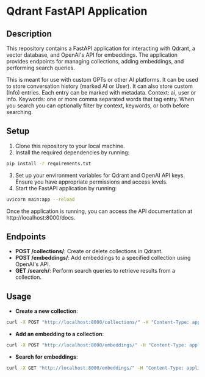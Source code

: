 # Qdrant FastAPI Application

## Description
This repository contains a FastAPI application for interacting with Qdrant, a vector database, and OpenAI's API for embeddings. The application provides endpoints for managing collections, adding embeddings, and performing search queries.

This is meant for use with custom GPTs or other AI platforms. It can be used to store conversation history (marked AI or User). It can also store custom (Info) entries. Each entry can be marked with metadata. Context: ai, user or info. Keywords: one or more comma separated words that tag entry. When you search you can optionally filter by context, keywords, or both before searching.

## Setup
1. Clone this repository to your local machine.
2. Install the required dependencies by running:
```bash
pip install -r requirements.txt
```
3. Set up your environment variables for Qdrant and OpenAI API keys. Ensure you have appropriate permissions and access levels.
4. Start the FastAPI application by running:
```bash
uvicorn main:app --reload
```
Once the application is running, you can access the API documentation at http://localhost:8000/docs.

## Endpoints
- **POST /collections/**: Create or delete collections in Qdrant.
- **POST /embeddings/**: Add embeddings to a specified collection using OpenAI's API.
- **GET /search/**: Perform search queries to retrieve results from a collection.

## Usage
- **Create a new collection**:
```bash
curl -X POST "http://localhost:8000/collections/" -H "Content-Type: application/json" -d '{"action": "create", "name": "my_collection"}'
```
- **Add an embedding to a collection**:
```bash
curl -X POST "http://localhost:8000/embeddings/" -H "Content-Type: application/json" -d '{"collection": "my_collection", "content": "example_text_to_embed", "keywords": "example_keyword1, example_keyword2", "context": "user"}'
```
- **Search for embeddings**:
```bash
curl -X GET "http://localhost:8000/embeddings/" -H "Content-Type: application/json" -d '{"collection": "my_collection", "content": "example_text_to_embed", "keywords": "example_keyword1, example_keyword2", "context": "user"}'
```